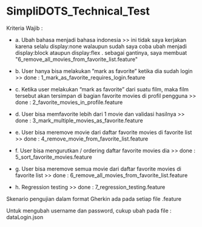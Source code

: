 # SimpliDOTS_Technical_Test

Kriteria Wajib :
- a. Ubah bahasa menjadi bahasa indonesia >> ini tidak saya kerjakan karena selalu display:none walaupun sudah saya coba ubah menjadi display:block ataupun display:flex . sebagai gantinya, saya membuat "6_remove_all_movies_from_favorite_list.feature"
  
- b. User hanya bisa melakukan ”mark as favorite” ketika dia sudah login >> done : 1_mark_as_favorite_requires_login.feature
  
- c. Ketika user melakukan “mark as favorite” dari suatu film, maka film tersebut akan tersimpan di bagian favorite movies di profil pengguna >> done : 2_favorite_movies_in_profile.feature
  
- d. User bisa memfavorite lebih dari 1 movie dan validasi hasilnya >> done : 3_mark_multiple_movies_as_favorite.feature
  
- e. User bisa meremove movie dari daftar favorite movies di favorite list >> done : 4_remove_movie_from_favorite_list.feature
  
- f. User bisa mengurutkan / ordering daftar favorite movies dia >> done : 5_sort_favorite_movies.feature
  
- g. User bisa meremove semua movie dari daftar favorite movies di favorite list >> done : 6_remove_all_movies_from_favorite_list.feature
  
- h. Regression testing >> done : 7_regression_testing.feature

Skenario pengujian dalam format Gherkin ada pada setiap file .feature

Untuk mengubah username dan password, cukup ubah pada file : dataLogin.json
